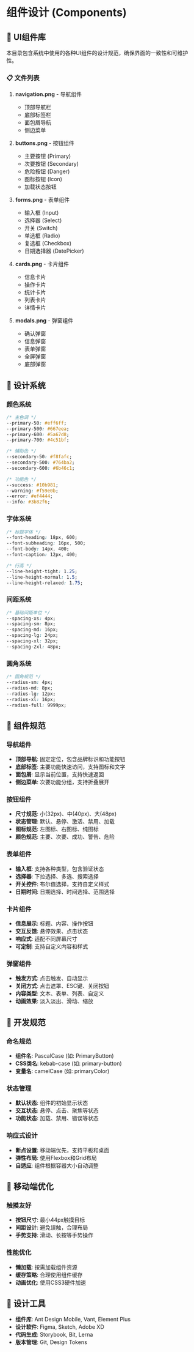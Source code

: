 # 组件设计 (Components)

## 🧩 UI组件库

本目录包含系统中使用的各种UI组件的设计规范，确保界面的一致性和可维护性。

### 📋 文件列表

1. **navigation.png** - 导航组件
   - 顶部导航栏
   - 底部标签栏
   - 面包屑导航
   - 侧边菜单

2. **buttons.png** - 按钮组件
   - 主要按钮 (Primary)
   - 次要按钮 (Secondary)
   - 危险按钮 (Danger)
   - 图标按钮 (Icon)
   - 加载状态按钮

3. **forms.png** - 表单组件
   - 输入框 (Input)
   - 选择器 (Select)
   - 开关 (Switch)
   - 单选框 (Radio)
   - 复选框 (Checkbox)
   - 日期选择器 (DatePicker)

4. **cards.png** - 卡片组件
   - 信息卡片
   - 操作卡片
   - 统计卡片
   - 列表卡片
   - 详情卡片

5. **modals.png** - 弹窗组件
   - 确认弹窗
   - 信息弹窗
   - 表单弹窗
   - 全屏弹窗
   - 底部弹窗

## 🎯 设计系统

### 颜色系统
```css
/* 主色调 */
--primary-50: #eff6ff;
--primary-500: #667eea;
--primary-600: #5a67d8;
--primary-700: #4c51bf;

/* 辅助色 */
--secondary-50: #f8fafc;
--secondary-500: #764ba2;
--secondary-600: #6b46c1;

/* 功能色 */
--success: #10b981;
--warning: #f59e0b;
--error: #ef4444;
--info: #3b82f6;
```

### 字体系统
```css
/* 标题字体 */
--font-heading: 18px, 600;
--font-subheading: 16px, 500;
--font-body: 14px, 400;
--font-caption: 12px, 400;

/* 行高 */
--line-height-tight: 1.25;
--line-height-normal: 1.5;
--line-height-relaxed: 1.75;
```

### 间距系统
```css
/* 基础间距单位 */
--spacing-xs: 4px;
--spacing-sm: 8px;
--spacing-md: 16px;
--spacing-lg: 24px;
--spacing-xl: 32px;
--spacing-2xl: 48px;
```

### 圆角系统
```css
/* 圆角规范 */
--radius-sm: 4px;
--radius-md: 8px;
--radius-lg: 12px;
--radius-xl: 16px;
--radius-full: 9999px;
```

## 🧩 组件规范

### 导航组件
- **顶部导航**: 固定定位，包含品牌标识和功能按钮
- **底部标签**: 主要功能快速访问，支持图标和文字
- **面包屑**: 显示当前位置，支持快速返回
- **侧边菜单**: 次要功能分组，支持折叠展开

### 按钮组件
- **尺寸规范**: 小(32px)、中(40px)、大(48px)
- **状态管理**: 默认、悬停、激活、禁用、加载
- **图标规范**: 左图标、右图标、纯图标
- **颜色规范**: 主要、次要、成功、警告、危险

### 表单组件
- **输入框**: 支持各种类型，包含验证状态
- **选择器**: 下拉选择、多选、搜索选择
- **开关控件**: 布尔值选择，支持自定义样式
- **日期时间**: 日期选择、时间选择、范围选择

### 卡片组件
- **信息展示**: 标题、内容、操作按钮
- **交互反馈**: 悬停效果、点击状态
- **响应式**: 适配不同屏幕尺寸
- **可定制**: 支持自定义内容和样式

### 弹窗组件
- **触发方式**: 点击触发、自动显示
- **关闭方式**: 点击遮罩、ESC键、关闭按钮
- **内容类型**: 文本、表单、列表、自定义
- **动画效果**: 淡入淡出、滑动、缩放

## 🔧 开发规范

### 命名规范
- **组件名**: PascalCase (如: PrimaryButton)
- **CSS类名**: kebab-case (如: primary-button)
- **变量名**: camelCase (如: primaryColor)

### 状态管理
- **默认状态**: 组件的初始显示状态
- **交互状态**: 悬停、点击、聚焦等状态
- **功能状态**: 加载、禁用、错误等状态

### 响应式设计
- **断点设置**: 移动端优先，支持平板和桌面
- **弹性布局**: 使用Flexbox和Grid布局
- **自适应**: 组件根据容器大小自动调整

## 📱 移动端优化

### 触摸友好
- **按钮尺寸**: 最小44px触摸目标
- **间距设计**: 避免误触，合理布局
- **手势支持**: 滑动、长按等手势操作

### 性能优化
- **懒加载**: 按需加载组件资源
- **缓存策略**: 合理使用组件缓存
- **动画优化**: 使用CSS3硬件加速

## 🎨 设计工具

- **组件库**: Ant Design Mobile, Vant, Element Plus
- **设计软件**: Figma, Sketch, Adobe XD
- **代码生成**: Storybook, Bit, Lerna
- **版本管理**: Git, Design Tokens
